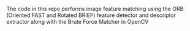The code in this repo performs image feature matching using the ORB (Oriented FAST and Rotated BRIEF) feature detector and descriptor extractor along with the Brute Force Matcher in OpenCV

